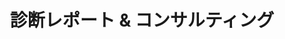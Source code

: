 ---
title: "診断レポート & コンサルティング"
description: "診断結果はわかりやすい日本語レポートで提出。<br>脆弱性ごとにリスクレベル、攻撃例、推奨される対応策を整理し、希望に応じてアフターコンサルティングも提供します。"
draft: false
image : "images/portfolio/work5.jpg"
bg_image: "images/feature-bg.jpg"
category: "脆弱性診断・セキュリティチェックアップサービス"
---